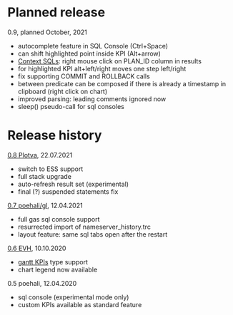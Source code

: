 # Planned release
0.9, planned October, 2021
* autocomplete feature in SQL Console (Ctrl+Space)
* can shift highlighted point inside KPI (Alt+arrow)
* [Context SQLs](/contextSQLs): right mouse click on PLAN_ID column in results
* for highlighted KPI alt+left/right moves one step left/right
* fix supporting COMMIT and ROLLBACK calls
* between predicate can be composed if there is already a timestamp in clipboard (right click on chart)
* improved parsing: leading comments ignored now
* sleep() pseudo-call for sql consoles

# Release history
[0.8 Plotva](https://github.com/rybafish/rybafish/releases/download/08/RybaFish_08Plotva.7z), 22.07.2021
* switch to ESS support
* full stack upgrade
* auto-refresh result set (experimental)
* final (?) suspended statements fix

[0.7 poehali/gl](https://github.com/rybafish/rybafish/releases/download/07/RybaFish_07poehaliGL.7z), 12.04.2021
* full gas sql console support
* resurrected import of nameserver_history.trc
* layout feature: same sql tabs open after the restart

[0.6 EVH](https://github.com/rybafish/rybafish/releases/download/06/RybaFish06evh.7z), 10.10.2020
* [gantt KPIs](/customKPIgantt) type support
* chart legend now available

0.5 poehali, 12.04.2020
* sql console (experimental mode only)
* custom KPIs available as standard feature
